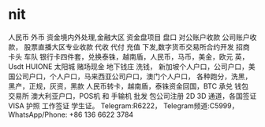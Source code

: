 # nit
人民币 外币 资金境内外处理,金融大区 资金盘项目 盘口 对公账户收款 公司账户收款， 股票直播大区专业收款 代收 代付 充值 下发,数字货币交易所合约开发 招商 卡头 车队 银行卡四件套，兑换泰铢，越南盾，人民币，马币，美金，欧元 英， Usdt HUIONE  太阳城 赌场现金 地下钱庄 洗钱， 新加坡个人户口，公司户口，美国公司户口，个人户口，马来西亚公司户口，澳门个人户口， 各种跑分，洗黑，黑产，正规，灰资，黑款  人民币转卡，越南盾，泰铢资金回国，BTC 承兑 钱包 交易所  澳大利亚户口，POS机 和 手输机 批发 包公司注册 2D 3D 通道，各国签证VISA 护照 工作签证 学生证。 Telegram:R6222， Telegram频道:C5999， WhatsApp/Phone: +86 136 6622 3784
